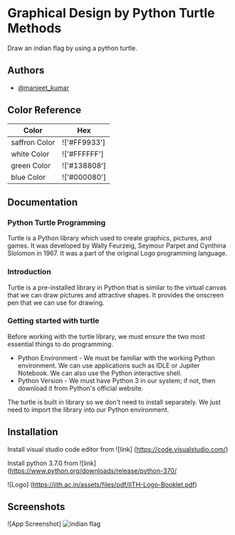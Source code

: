 # Graphical Design by Python Turtle Methods

Draw an indian flag by using a python turtle.


## Authors

- [@manjeet_kumar](https://github.com/Manjeet-Kumar-24/sample-1)

## Color Reference

| Color             | Hex                                                                |
| ----------------- | ------------------------------------------------------------------ |
| saffron Color | !['#FF9933']
| white Color | !['#FFFFFF']
| green Color | !['#138808']
| blue Color | !['#000080']

## Documentation
### Python Turtle Programming


Turtle is a Python library which used to create graphics, pictures, and games. It was developed by Wally Feurzeig, Seymour Parpet and Cynthina Slolomon in 1967. It was a part of the original Logo programming language.

### Introduction

Turtle is a pre-installed library in Python that is similar to the virtual canvas that we can draw pictures and attractive shapes. It provides the onscreen pen that we can use for drawing.

### Getting started with turtle

Before working with the turtle library, we must ensure the two most essential things to do programming.

- Python Environment - We must be familiar with the working Python environment. We can use applications such as IDLE or Jupiter Notebook. We can also use the Python interactive shell.
- Python Version - We must have Python 3 in our system; if not, then download it from Python's official website.

The turtle is built in library so we don't need to install separately. We just need to import the library into our Python environment.

## Installation
Install visual studio code editor from
![link] (https://code.visualstudio.com/)

Install python 3.7.0 from
![link] (https://www.python.org/downloads/release/python-370/
    
![Logo] (https://iith.ac.in/assets/files/pdf/IITH-Logo-Booklet.pdf)


## Screenshots

![App Screenshot] ![indian flag](https://user-images.githubusercontent.com/108934349/178902049-67520837-4f61-42d8-ab68-13413052297a.png)


